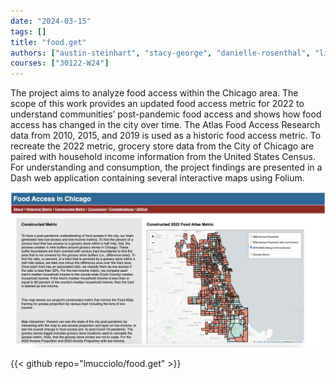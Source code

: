 ```yaml
---
date: "2024-03-15"
tags: []
title: "food.get"
authors: ["austin-steinhart", "stacy-george", "danielle-rosenthal", "livia-mucciolo"]
courses: ["30122-W24"]
---
```


The project aims to analyze food access within the Chicago area. The scope of this work provides an updated food access metric for 2022 to understand communities’ post-pandemic food access and shows how food access has changed in the city over time. The Atlas Food Access Research data from 2010, 2015, and 2019 is used as a historic food access metric. To recreate the 2022 metric, grocery store data from the City of Chicago are paired with household income information from the United States Census. For understanding and consumption, the project findings are presented in a Dash web application containing several interactive maps using Folium.

![](feature.png)

{{< github repo="lmucciolo/food.get" >}}

